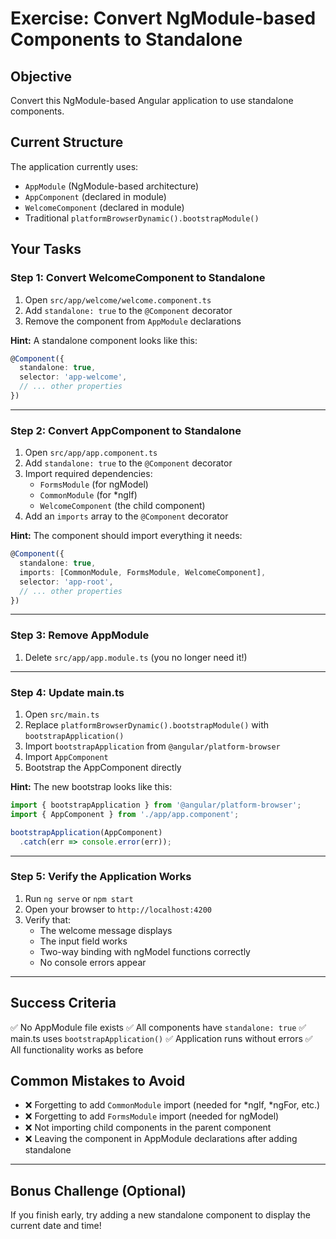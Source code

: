 # Exercise: Convert NgModule-based Components to Standalone

## Objective
Convert this NgModule-based Angular application to use standalone components.

## Current Structure
The application currently uses:
- `AppModule` (NgModule-based architecture)
- `AppComponent` (declared in module)
- `WelcomeComponent` (declared in module)
- Traditional `platformBrowserDynamic().bootstrapModule()`

## Your Tasks

### Step 1: Convert WelcomeComponent to Standalone
1. Open `src/app/welcome/welcome.component.ts`
2. Add `standalone: true` to the `@Component` decorator
3. Remove the component from `AppModule` declarations

**Hint:** A standalone component looks like this:
```typescript
@Component({
  standalone: true,
  selector: 'app-welcome',
  // ... other properties
})
```

---

### Step 2: Convert AppComponent to Standalone
1. Open `src/app/app.component.ts`
2. Add `standalone: true` to the `@Component` decorator
3. Import required dependencies:
   - `FormsModule` (for ngModel)
   - `CommonModule` (for *ngIf)
   - `WelcomeComponent` (the child component)
4. Add an `imports` array to the `@Component` decorator

**Hint:** The component should import everything it needs:
```typescript
@Component({
  standalone: true,
  imports: [CommonModule, FormsModule, WelcomeComponent],
  selector: 'app-root',
  // ... other properties
})
```

---

### Step 3: Remove AppModule
1. Delete `src/app/app.module.ts` (you no longer need it!)

---

### Step 4: Update main.ts
1. Open `src/main.ts`
2. Replace `platformBrowserDynamic().bootstrapModule()` with `bootstrapApplication()`
3. Import `bootstrapApplication` from `@angular/platform-browser`
4. Import `AppComponent`
5. Bootstrap the AppComponent directly

**Hint:** The new bootstrap looks like this:
```typescript
import { bootstrapApplication } from '@angular/platform-browser';
import { AppComponent } from './app/app.component';

bootstrapApplication(AppComponent)
  .catch(err => console.error(err));
```

---

### Step 5: Verify the Application Works
1. Run `ng serve` or `npm start`
2. Open your browser to `http://localhost:4200`
3. Verify that:
   - The welcome message displays
   - The input field works
   - Two-way binding with ngModel functions correctly
   - No console errors appear

---

## Success Criteria
✅ No AppModule file exists
✅ All components have `standalone: true`
✅ main.ts uses `bootstrapApplication()`
✅ Application runs without errors
✅ All functionality works as before

## Common Mistakes to Avoid
- ❌ Forgetting to add `CommonModule` import (needed for *ngIf, *ngFor, etc.)
- ❌ Forgetting to add `FormsModule` import (needed for ngModel)
- ❌ Not importing child components in the parent component
- ❌ Leaving the component in AppModule declarations after adding standalone

---

## Bonus Challenge (Optional)
If you finish early, try adding a new standalone component to display the current date and time!

